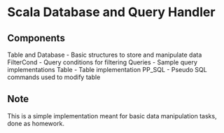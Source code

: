 # Scala Database and Query Handler

## Components
Table and Database - Basic structures to store and manipulate data
FilterCond - Query conditions for filtering
Queries - Sample query implementations
Table - Table implementation
PP_SQL - Pseudo SQL commands used to modify table

## Note
This is a simple implementation meant for basic data manipulation tasks, done as homework.
